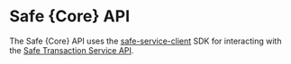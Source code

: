 # Safe {Core} API

The Safe {Core} API uses the ​​[safe-service-client](https://github.com/safe-global/safe-core-sdk/tree/main/packages/safe-service-client) SDK for interacting with the [Safe Transaction Service API](https://github.com/safe-global/safe-transaction-service).
